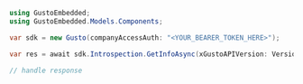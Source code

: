 <!-- Start SDK Example Usage [usage] -->
```csharp
using GustoEmbedded;
using GustoEmbedded.Models.Components;

var sdk = new Gusto(companyAccessAuth: "<YOUR_BEARER_TOKEN_HERE>");

var res = await sdk.Introspection.GetInfoAsync(xGustoAPIVersion: VersionHeader.TwoThousandAndTwentyFour0401);

// handle response
```
<!-- End SDK Example Usage [usage] -->